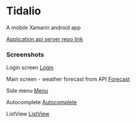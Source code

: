 # Tidalio
A mobile Xamarin android app

[Application api server repo link](https://github.coventry.ac.uk/barkausa/tidalio-api.git)


### Screenshots

Login screen
[Login](/login-screen.png)

Main screen - weather forecast from API
[Forecast](/main-forecast.png)

Side menu
[Menu](/sidebar.png)

Autocomplete
[Autocomplete](/autocomplete.png)

ListView
[ListView](/list-view.png)

